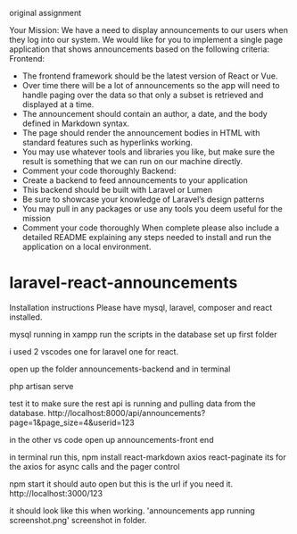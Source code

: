original assignment

Your Mission:
We have a need to display announcements to our users when they log into our system. We would like for you to implement a single page application that shows announcements based on the following criteria:
Frontend:
* The frontend framework should be the latest version of React or Vue. 
* Over time there will be a lot of announcements so the app will need to handle paging over the data so that only a subset is retrieved and displayed at a time. 
* The announcement should contain an author, a date, and the body defined in Markdown syntax.
* The page should render the announcement bodies in HTML with standard features such as hyperlinks working.
* You may use whatever tools and libraries you like, but make sure the result is something that we can run on our machine directly.
* Comment your code thoroughly
Backend:
* Create a backend to feed announcements to your application
* This backend should be built with Laravel or Lumen
* Be sure to showcase your knowledge of Laravel’s design patterns
* You may pull in any packages or use any tools you deem useful for the mission
* Comment your code thoroughly
When complete please also include a detailed README explaining any steps needed to install and run the application on a local environment.

# laravel-react-announcements

Installation instructions 
Please have mysql, laravel, composer and react installed. 


mysql running in xampp
run the scripts in the database set up first folder


i used 2 vscodes one for laravel one for react. 

open up the folder announcements-backend and in terminal 

php artisan serve

test it to make sure the rest api is running and pulling data from the database. 
http://localhost:8000/api/announcements?page=1&page_size=4&userid=123


in the other vs code open up 
announcements-front end 

in terminal run this, 
npm install react-markdown axios react-paginate
its for the axios for async calls and the pager control 

npm start
it should auto open but this is the url if you need it. 
http://localhost:3000/123

it should look like this when working. 
'announcements app running screenshot.png'  screenshot in folder. 


